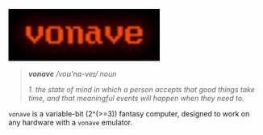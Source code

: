 ![]()<img src="assets/logo.png" width=300px>

> ***vonave** /voʊ'nɑ-veɪ/*
> *noun*
>
> *1. the state of mind in which a person accepts that good things take time, and that meaningful events will happen when they need to.*

`vonave` is a variable-bit (2^(>=3)) fantasy computer, designed to work on any hardware with a `vonave` emulator.